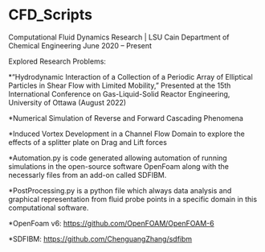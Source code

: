 # CFD_Scripts
Computational Fluid Dynamics Research | LSU Cain Department of Chemical Engineering                        June 2020 – Present

Explored Research Problems: 

*“Hydrodynamic Interaction of a Collection of a Periodic Array of Elliptical Particles in Shear Flow with Limited Mobility,” 
Presented at the 15th International Conference on Gas-Liquid-Solid Reactor Engineering, University of Ottawa (August 2022)

*Numerical Simulation of Reverse and Forward Cascading Phenomena

*Induced Vortex Development in a Channel Flow Domain to explore the effects of a splitter plate on Drag and Lift forces

*Automation.py is code generated allowing automation of running simulations in the open-source software OpenFoam along with the necessarly files from an add-on
called SDFIBM.

*PostProcessing.py is a python file which always data analysis and graphical representation from fluid probe points in a specific domain in this computational software.

*OpenFoam v6: https://github.com/OpenFOAM/OpenFOAM-6

*SDFIBM: https://github.com/ChenguangZhang/sdfibm
